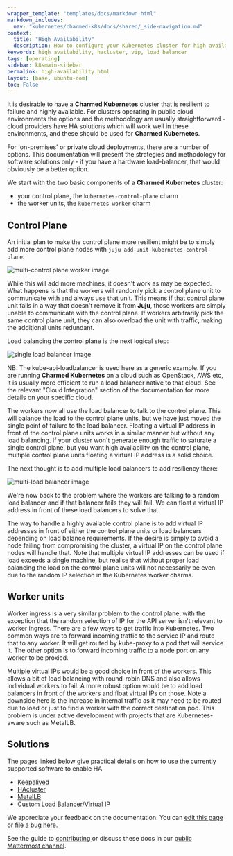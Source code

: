 ```yaml
---
wrapper_template: "templates/docs/markdown.html"
markdown_includes:
  nav: "kubernetes/charmed-k8s/docs/shared/_side-navigation.md"
context:
  title: "High Availability"
  description: How to configure your Kubernetes cluster for high availability.
keywords: high availability, hacluster, vip, load balancer
tags: [operating]
sidebar: k8smain-sidebar
permalink: high-availability.html
layout: [base, ubuntu-com]
toc: False
---
```


It is desirable to have a **Charmed Kubernetes** cluster that is resilient to
failure and highly available. For clusters operating in public cloud
environments the options and the methodology are usually straightforward -
cloud providers have HA solutions which will work well in these environments,
and these should be used for **Charmed Kubernetes**.

For 'on-premises' or private cloud deployments, there are a number of options.
This documentation will present the strategies and methodology for software
solutions only - if you have a hardware load-balancer, that would obviously be
a better option.

 We start with the two basic components of a **Charmed Kubernetes** cluster:

 - your control plane, the `kubernetes-control-plane` charm
 - the worker units, the `kubernetes-worker` charm

## Control Plane

An initial plan to make the control plane more resilient might be to simply add more
control plane nodes with  `juju add-unit kubernetes-control-plane`:

![multi-control plane worker image][img-multi-control-plane]

While this will add more machines, it doesn't work as may be expected. What
happens is that the workers will randomly pick a control plane unit to communicate with and
always use that unit. This means if that control plane unit fails in a way that
doesn't remove it from **Juju**, those workers are simply unable to communicate
with the control plane. If workers arbitrarily pick the same control plane unit, they can
also overload the unit with traffic, making the additional units redundant.

Load balancing the control plane is the next logical step:

![single load balancer image][img-single-load-balancer]

NB: The kube-api-loadbalancer is used here as a generic example. If you are
running **Charmed Kubernetes** on a cloud such as OpenStack, AWS etc, it is
usually more efficient to run a load balancer native to that cloud. See the
relevant "Cloud Integration" section of the documentation for more details
on your specific cloud.

The workers now all use the load balancer to talk to the control plane. This
will balance the load to the control plane units, but we have just moved the single
point of failure to the load balancer. Floating a virtual IP address in front
of the control plane units works in a similar manner but without any load balancing.
If your cluster won't generate enough traffic to saturate a single control plane, but
you want high availability on the control plane, multiple control plane units floating a
virtual IP address is a solid choice.

The next thought is to add multiple load balancers to add resiliency there:

![multi-load balancer image][img-multi-load-balancer]

We're now back to the problem where the workers are talking to a random load
balancer and if that balancer fails they will fail. We can float a virtual IP
address in front of these load balancers to solve that.

The way to handle a highly available control plane is to add virtual IP
addresses in front of either the control plane units or load balancers depending on
load balance requirements. If the desire is simply to avoid a node failing from
compromising the cluster, a virtual IP on the control plane nodes will handle that.
Note that multiple virtual IP addresses can be used if load exceeds a single
machine, but realise that without proper load balancing the load on the control plane
units will not necessarily be even due to the random IP selection in the
Kubernetes worker charms.

## Worker units

Worker ingress is a very similar problem to the control plane, with the
exception that the random selection of IP for the API server isn't relevant to
worker ingress. There are a few ways to get traffic into Kubernetes. Two common
ways are to forward incoming traffic to the service IP and route that to any
worker. It will get routed by kube-proxy to a pod that will service it. The
other option is to forward incoming traffic to a node port on any worker to be
proxied.

Multiple virtual IPs would be a good choice in front of the workers. This
allows a bit of load balancing with round-robin DNS and also allows individual
workers to fail. A more robust option would be to add load balancers in front
of the workers and float virtual IPs on those. Note a downside here is the
increase in internal traffic as it may need to be routed due to load or just to
find a worker with the correct destination pod. This problem is under active
development with projects that are Kubernetes-aware such as MetalLB.

## Solutions

The pages linked below give practical details on how to use the currently supported
software to enable HA

  - [Keepalived][keepalived]
  - [HAcluster][hacluster]
  - [MetalLB][metallb]
  - [Custom Load Balancer/Virtual IP][customlb]

<!-- IMAGES -->

[img-single-load-balancer]: https://assets.ubuntu.com/v1/e3e326fd-ha02.png
[img-multi-load-balancer]: https://assets.ubuntu.com/v1/2467ada2-ha03.png
[img-multi-control-plane]: https://assets.ubuntu.com/v1/eb998574-ha01.png

<!-- LINKS -->

[keepalived]: /kubernetes/charmed-k8s/docs/keepalived
[hacluster]: /kubernetes/charmed-k8s/docs/hacluster
[metallb]: /kubernetes/charmed-k8s/docs/metallb
[customlb]: /kubernetes/charmed-k8s/docs/custom-loadbalancer

<!-- FEEDBACK -->
<div class="p-notification--information">
  <div class="p-notification__content">
    <p class="p-notification__message">We appreciate your feedback on the documentation. You can
    <a href="https://github.com/charmed-kubernetes/kubernetes-docs/edit/main/pages/k8s/high-availability.md" >edit this page</a>
    or
    <a href="https://github.com/charmed-kubernetes/kubernetes-docs/issues/new">file a bug here</a>.</p>
    <p>See the guide to <a href="/kubernetes/charmed-k8s/docs/how-to-contribute"> contributing </a> or discuss these docs in our <a href="https://chat.charmhub.io/charmhub/channels/kubernetes"> public Mattermost channel</a>.</p>
  </div>
</div>

